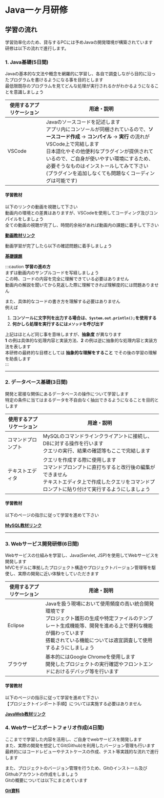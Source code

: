 # Java一ヶ月研修

## 学習の流れ
学習効率化のため、貸与するPCには予めJavaの開発環境が構築されています  
研修は以下の流れで進行します。

### 1. Java基礎(5日間)  
Javaの基本的な文法や概念を網羅的に学習し、各自で調査しながら目的に沿ったプログラムを書けるようになる事を目的とします  
最低限既存のプログラムを見てどんな処理が実行されるかがわかるようになることを意識しましょう  

|使用するアプリケーション|用途・説明|
|----------------------|----|
|VSCode|Javaのソースコードを記述します<br />アプリ内にコンソールが同梱されているので、**ソースコード作成** → **コンパイル** → **実行** の流れがVSCode上で完結します<br />日本語化やその他便利なプラグインが提供されているので、ご自身が使いやすい環境にするため、<br />必要そうなものはインストールしてみて下さい (プラグインを追加しなくても問題なくコーディングは可能です)|


#### 学習教材  
以下のリンクの動画を視聴して下さい  
動画内の環境との差異はありますが、VSCodeを使用してコーディング及びコンパイルをしましょう  
全ての動画の視聴が完了し、時間的余裕があれば動画内の課題に着手して下さい  

[**動画教材リンク**](https://drive.google.com/drive/folders/1lBkFYC-BVrLrxzKdXGJfNvmSpPPstJIk?usp=drive_link)

動画学習が完了したら以下の確認問題に着手しましょう

[**基礎課題**](/eightbit-saurus/docs/category/基礎課題)

:::caution
**学習の進め方**  
まずは動画内のサンプルコードを写経しましょう  
この時、コードの内容を完全に理解できている必要はありません  
動画内の解説を聞いてから見返した際に理解できれば理解度的には問題ありません  

また、具体的なコードの書き方を理解する必要はありません  
例えば
1.  **コンソールに文字列を出力する場合は、`System.out.println();`を使用する**  
2.  **何かしら処理を実行するには`メソッド`を呼び出す**  

上記はほとんど同じ事を意味しますが、**抽象度** が異なります  
**1** の例は具体的な処理内容と実装方法、**2** の例は逆に抽象的な処理内容と実装方法を表します  
本研修の最終的な目標としては **抽象的な理解をすること** でその後の学習の理解を助長します  
:::

----

### 2. データベース基礎(3日間)  
開発と密接な関係にあるデータベースの操作について学習します  
特定の条件に当てはまるデータを不自由なく抽出できるようになることを目的とします  

|使用するアプリケーション|用途・説明|
|----------------------|----|
|コマンドプロンプト|MySQLのコマンドラインクライアントに接続し、DBに対する操作を行います<br />クエリの実行、結果の確認等もここで完結します|
|テキストエディタ|クエリを作成する際に使用します <br /> コマンドプロンプトに直打ちすると改行後の編集ができません <br />テキストエディタ上で作成したクエリをコマンドプロンプトに貼り付けて実行するようにしましょう|

#### 学習教材  
以下のページの指示に従って学習を進めて下さい  

[**MySQL教材リンク**](/eightbit-saurus/docs/category/mysql)

---

### 3. Webサービス開発研修(6日間)  
Webサービスの仕組みを学習し、Java(Servlet, JSP)を使用してWebサービスを開発します  
MVCモデルに準拠したプロジェクト構造やプロジェクトバージョン管理等を駆使し、実際の開発に近い体験をしていただきます  

|使用するアプリケーション|用途・説明|
|----------------------|----|
|Eclipse|Javaを扱う現場において使用頻度の高い統合開発環境です<br />プロジェクト雛形の生成や特定ファイルのテンプレート生成機能等、開発を進める上で便利な機能が備わっています<br />搭載されている機能については適宜調査して使用するようにしましょう|
|ブラウザ|基本的にはGoogle Chromeを使用します<br />開発したプロジェクトの実行確認やフロントエンドにおけるデバッグ等を行います|

#### 学習教材  
以下のページの指示に従って学習を進めて下さい  
【プロジェクトインポート手順】については実施する必要はありません  

[**JavaWeb教材リンク**](/eightbit-saurus/docs/category/javaweb)

### 4. Webサービスポートフォリオ作成(4日間)  
ここまでで学習した内容を活用し、ご自身でwebサービスを開発します  
また、実際の開発を想定してGit(Github)を利用したバージョン管理も行います  
最終的にはコードレビューやテストケースの作成、テスト等実践的な流れで進行します

また、プロジェクトのバージョン管理を行うため、Gitのインストール及びGithubアカウントの作成をしましょう  
Gitの概要については以下にまとめています  

[**Git資料**](/eightbit-saurus/docs/Git/page1)


